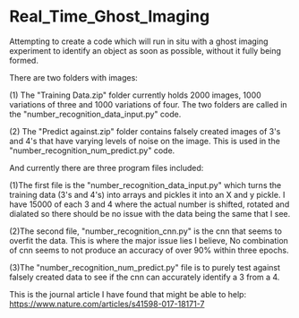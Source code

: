 # Real_Time_Ghost_Imaging
Attempting to create a code which will run in situ with a ghost imaging experiment to identify an object as soon as possible, without it fully being formed.

There are two folders with images:

(1) The "Training Data.zip" folder currently holds 2000 images, 1000 variations of three and 1000 variations of four. The two folders are called in the "number_recognition_data_input.py" code.

(2) The "Predict against.zip" folder contains falsely created images of 3's and 4's that have varying levels of noise on the image. This is used in the "number_recognition_num_predict.py" code.

And currently there are three program files included:

(1)The first file is the "number_recognition_data_input.py" which turns the training data (3's and 4's) into arrays and pickles it into an X and y pickle. I have 15000 of each 3 and 4 where the actual number is shifted, rotated and dialated so there should be no issue with the data being the same that I see. 

(2)The second file, "number_recognition_cnn.py" is the cnn that seems to overfit the data. This is where the major issue lies I believe, No combination of cnn seems to not produce an accuracy of over 90% within three epochs.

(3)The "number_recognition_num_predict.py" file is to purely test against falsely created data to see if the cnn can accurately identify a 3 from a 4.

This is the journal article I have found that might be able to help:
https://www.nature.com/articles/s41598-017-18171-7
